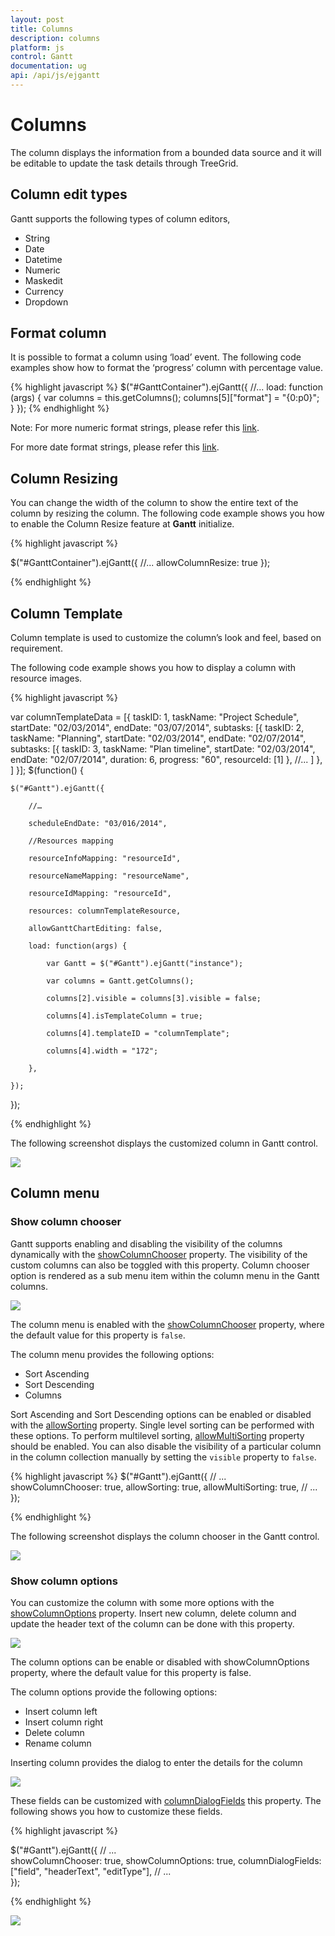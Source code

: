 ```yaml
---
layout: post
title: Columns
description: columns
platform: js
control: Gantt
documentation: ug
api: /api/js/ejgantt
---
```

# Columns

The column displays the information from a bounded data source and it will be editable to update the task details through TreeGrid.

## Column edit types

Gantt supports the following types of column editors,

  * String 
  * Date
  * Datetime
  * Numeric
  * Maskedit
  * Currency
  * Dropdown
  
## Format column

It is possible to format a column using ‘load’ event. The following code examples show how to format the ‘progress’ column with percentage value.

{% highlight javascript %}
 $("#GanttContainer").ejGantt({
        //...
        load: function (args) {
            var columns = this.getColumns();
            columns[5]["format"] = "{0:p0}";
        }
 });
{% endhighlight %}

Note: For more numeric format strings, please refer this [link](https://msdn.microsoft.com/library/dwhawy9k(v=vs.100).aspx).

For more date format strings, please refer this [link](https://msdn.microsoft.com/library/az4se3k1(v=vs.100).aspx).

## Column Resizing

You can change the width of the column to show the entire text of the column by resizing the column. The following code example shows you how to enable the Column Resize feature at **Gantt** initialize.

{% highlight javascript %}

$("#GanttContainer").ejGantt({
    //...
    allowColumnResize: true
});

{% endhighlight %}

## Column Template

Column template is used to customize the column’s look and feel, based on requirement. 

The following code example shows you how to display a column with resource images.

{% highlight javascript %}
<script type="text/x-jsrender" id="columnTemplate">

    {{"{{"}}if #data['resourceNames']{{}}}}

    <div style="display:inline-block;position:relative;left:10px;top:1px">

        <img src="images/Gantt/{{'{{'}}:#data['resourceNames']{{}}}}.png" height="40px" />

    </div>

    <div style='display:inline-block;width:100%;position:relative;left:10px;top:2px'>{{:#data['resourceNames']{{}}}}</div>

    {{"{{"}}/if{{}}}}
</script>

var columnTemplateData = [{
    taskID: 1,
    taskName: "Project Schedule",
    startDate: "02/03/2014",
    endDate: "03/07/2014",
    subtasks: [{
        taskID: 2,
        taskName: "Planning",
        startDate: "02/03/2014",
        endDate: "02/07/2014",
        subtasks: [{
                taskID: 3,
                taskName: "Plan timeline",
                startDate: "02/03/2014",
                endDate: "02/07/2014",
                duration: 6,
                progress: "60",
                resourceId: [1]
            },
            //...
        ]
    }, ]
}];
$(function() {

    $("#Gantt").ejGantt({

        //…

        scheduleEndDate: "03/016/2014",

        //Resources mapping

        resourceInfoMapping: "resourceId",

        resourceNameMapping: "resourceName",

        resourceIdMapping: "resourceId",

        resources: columnTemplateResource,

        allowGanttChartEditing: false,

        load: function(args) {

            var Gantt = $("#Gantt").ejGantt("instance");

            var columns = Gantt.getColumns();

            columns[2].visible = columns[3].visible = false;

            columns[4].isTemplateColumn = true;

            columns[4].templateID = "columnTemplate";

            columns[4].width = "172";

        },

    });

});

{% endhighlight %}

The following screenshot displays the customized column in Gantt control.

![](/js/Gantt/Columns_images/Columns_img7.png)

## Column menu

### Show column chooser

Gantt supports enabling and disabling the visibility of the columns dynamically with the [showColumnChooser](/api/js/ejgantt#members:showcolumnchooser "showColumnChooser") property. The visibility of the custom columns can also be toggled with this property. Column chooser option is rendered as a sub menu item within the column menu in the Gantt columns. 

![](/js/Gantt/Columns_images/Columns_img2.png)

The column menu is enabled with the [showColumnChooser](/api/js/ejgantt#members:showcolumnchooser "showColumnChooser") property, where the default value for this property is `false`.

The column menu provides the following options:

* Sort Ascending
* Sort Descending
* Columns 

Sort Ascending and Sort Descending options can be enabled or disabled with the [allowSorting](/api/js/ejgantt#members:allowsorting "allowSorting") property. Single level sorting can be performed with these options. To perform multilevel sorting, [allowMultiSorting](/api/js/ejgantt#members:allowmultisorting "allowMultiSorting") property should be enabled. You can also disable the visibility of a particular column in the column collection manually by setting the `visible` property to `false`.

{% highlight javascript %}
$("#Gantt").ejGantt({
        // ...     
        showColumnChooser: true,
        allowSorting: true,
        allowMultiSorting: true,
        // ...             
});

{% endhighlight %}

The following screenshot displays the column chooser in the Gantt control.

![](/js/Gantt/Columns_images/Columns_img3.png)

### Show column options

You can customize the column with some more options with the [showColumnOptions](/api/js/ejgantt#members:showcolumnoptions "showColumnOptions") property. Insert new column, delete column and update the header text of the column can be done with this property.

![](/js/Gantt/Columns_images/Columns_img4.png)

The column options can be enable or disabled with showColumnOptions property, where the default value for this property is false.

The column options provide the following options:

* Insert column left
* Insert column right
* Delete column
* Rename column

Inserting column provides the dialog to enter the details for the column

![](/js/Gantt/Columns_images/Columns_img5.png)

These fields can be customized with [columnDialogFields](/api/js/ejgantt#members:columndialogfields "columnDialogFields") this property. The following shows you how to customize these fields.

{% highlight javascript %}

$("#Gantt").ejGantt({
        // ...     
        showColumnChooser: true,
        showColumnOptions: true,
        columnDialogFields: ["field", "headerText", "editType"],
        // ...             
});

{% endhighlight %}

![](/js/Gantt/Columns_images/Columns_img6.png)

